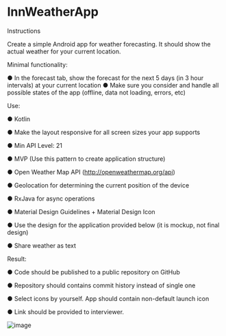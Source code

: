 # InnWeatherApp

Instructions

Create a simple Android app for weather forecasting. It should show the actual weather for your current location. 


Minimal functionality:

●	In the forecast tab, show the forecast for the next 5 days (in 3 hour intervals) at your current location
●	Make sure you consider and handle all possible states of the app (offline, data not loading, errors, etc) 


Use:

●	Kotlin

●	Make the layout responsive for all screen sizes your app supports

●	Min API Level: 21

●	MVP (Use this pattern to create application structure)

●	Open Weather Map API (http://openweathermap.org/api)

●	Geolocation for determining the current position of the device

●	RxJava for async operations

●	Material Design Guidelines + Material Design Icon

●	Use the design for the application provided below (it is mockup, not final design)

●	Share weather as text

Result:

●	Code should be published to a public repository on GitHub

●	Repository should contains commit history instead of single one

●	Select icons by yourself. App should contain non-default launch icon

●	Link should be provided to interviewer.

![image](https://user-images.githubusercontent.com/86950255/158358211-3166f2ef-253b-4c59-a9f5-cb5456cd44e7.png)